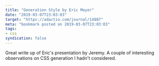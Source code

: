 ```yaml
---
title: "Generation Style by Eric Meyer"
date: "2019-03-07T23:03:03"
target: "https://adactio.com/journal/14887"
meta: "bookmark posted on 2019-03-07T23:03:03"
tags:
- css
syndication: false
---
```

Great write up of Eric's presentation by Jeremy.
A couple of interesting observations on CSS generation I hadn't considered.
